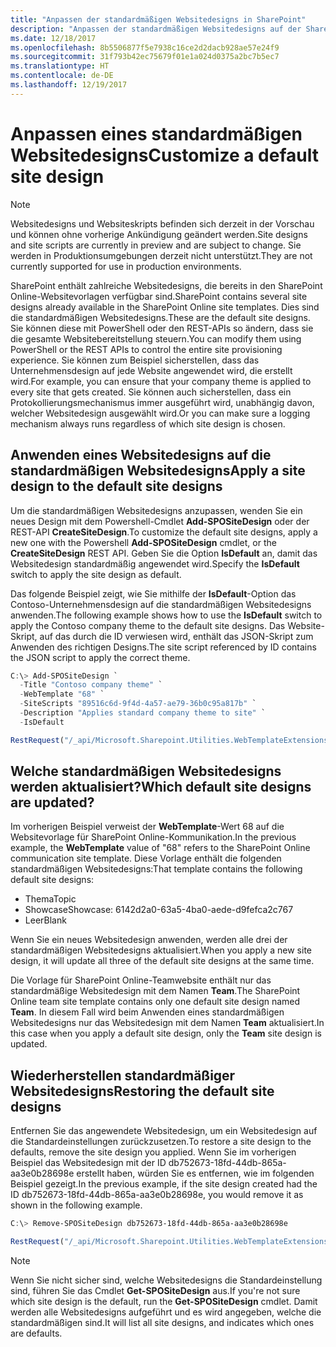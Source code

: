 ```yaml
---
title: "Anpassen der standardmäßigen Websitedesigns in SharePoint"
description: "Anpassen der standardmäßigen Websitedesigns auf der SharePoint-Teamwebsite oder auf der Kommunikations-Websitevorlage"
ms.date: 12/18/2017
ms.openlocfilehash: 8b5506877f5e7938c16ce2d2dacb928ae57e24f9
ms.sourcegitcommit: 31f793b42ec75679f01e1a024d0375a2bc7b5ec7
ms.translationtype: HT
ms.contentlocale: de-DE
ms.lasthandoff: 12/19/2017
---
```

# <a name="customize-a-default-site-design"></a><span data-ttu-id="a870a-103">Anpassen eines standardmäßigen Websitedesigns</span><span class="sxs-lookup"><span data-stu-id="a870a-103">Customize a default site design</span></span>

> [!NOTE]
> <span data-ttu-id="a870a-104">Websitedesigns und Websiteskripts befinden sich derzeit in der Vorschau und können ohne vorherige Ankündigung geändert werden.</span><span class="sxs-lookup"><span data-stu-id="a870a-104">Site designs and site scripts are currently in preview and are subject to change.</span></span> <span data-ttu-id="a870a-105">Sie werden in Produktionsumgebungen derzeit nicht unterstützt.</span><span class="sxs-lookup"><span data-stu-id="a870a-105">They are not currently supported for use in production environments.</span></span>

<span data-ttu-id="a870a-106">SharePoint enthält zahlreiche Websitedesigns, die bereits in den SharePoint Online-Websitevorlagen verfügbar sind.</span><span class="sxs-lookup"><span data-stu-id="a870a-106">SharePoint contains several site designs already available in the SharePoint Online site templates.</span></span> <span data-ttu-id="a870a-107">Dies sind die standardmäßigen Websitedesigns.</span><span class="sxs-lookup"><span data-stu-id="a870a-107">These are the default site designs.</span></span> <span data-ttu-id="a870a-108">Sie können diese mit PowerShell oder den REST-APIs so ändern, dass sie die gesamte Websitebereitstellung steuern.</span><span class="sxs-lookup"><span data-stu-id="a870a-108">You can modify them using PowerShell or the REST APIs to control the entire site provisioning experience.</span></span> <span data-ttu-id="a870a-109">Sie können zum Beispiel sicherstellen, dass das Unternehmensdesign auf jede Website angewendet wird, die erstellt wird.</span><span class="sxs-lookup"><span data-stu-id="a870a-109">For example, you can ensure that your company theme is applied to every site that gets created.</span></span> <span data-ttu-id="a870a-110">Sie können auch sicherstellen, dass ein Protokollierungsmechanismus immer ausgeführt wird, unabhängig davon, welcher Websitedesign ausgewählt wird.</span><span class="sxs-lookup"><span data-stu-id="a870a-110">Or you can make sure a logging mechanism always runs regardless of which site design is chosen.</span></span>

## <a name="apply-a-site-design-to-the-default-site-designs"></a><span data-ttu-id="a870a-111">Anwenden eines Websitedesigns auf die standardmäßigen Websitedesigns</span><span class="sxs-lookup"><span data-stu-id="a870a-111">Apply a site design to the default site designs</span></span>

<span data-ttu-id="a870a-112">Um die standardmäßigen Websitedesigns anzupassen, wenden Sie ein neues Design mit dem Powershell-Cmdlet **Add-SPOSiteDesign** oder der REST-API **CreateSiteDesign**.</span><span class="sxs-lookup"><span data-stu-id="a870a-112">To customize the default site designs, apply a new one with the Powershell **Add-SPOSiteDesign** cmdlet, or the **CreateSiteDesign** REST API.</span></span> <span data-ttu-id="a870a-113">Geben Sie die Option **IsDefault** an, damit das Websitedesign standardmäßig angewendet wird.</span><span class="sxs-lookup"><span data-stu-id="a870a-113">Specify the **IsDefault** switch to apply the site design as default.</span></span>

<span data-ttu-id="a870a-114">Das folgende Beispiel zeigt, wie Sie mithilfe der **IsDefault**-Option das Contoso-Unternehmensdesign auf die standardmäßigen Websitedesigns anwenden.</span><span class="sxs-lookup"><span data-stu-id="a870a-114">The following example shows how to use the **IsDefault** switch to apply the Contoso company theme to the default site designs.</span></span> <span data-ttu-id="a870a-115">Das Website-Skript, auf das durch die ID verwiesen wird, enthält das JSON-Skript zum Anwenden des richtigen Designs.</span><span class="sxs-lookup"><span data-stu-id="a870a-115">The site script referenced by ID contains the JSON script to apply the correct theme.</span></span>

```powershell
C:\> Add-SPOSiteDesign `
  -Title "Contoso company theme" `
  -WebTemplate "68" `
  -SiteScripts "89516c6d-9f4d-4a57-ae79-36b0c95a817b" `
  -Description "Applies standard company theme to site" `
  -IsDefault
```
```javascript
RestRequest("/_api/Microsoft.Sharepoint.Utilities.WebTemplateExtensions.SiteScriptUtility.CreateSiteDesign", {info:{Title:"Contoso company theme", Description:"Applies standard company theme to site", SiteScriptIds:["89516c6d-9f4d-4a57-ae79-36b0c95a817b"],  WebTemplate:"68", IsDefault: true}});
```

## <a name="which-default-site-designs-are-updated"></a><span data-ttu-id="a870a-116">Welche standardmäßigen Websitedesigns werden aktualisiert?</span><span class="sxs-lookup"><span data-stu-id="a870a-116">Which default site designs are updated?</span></span>

<span data-ttu-id="a870a-117">Im vorherigen Beispiel verweist der **WebTemplate**-Wert 68 auf die Websitevorlage für SharePoint Online-Kommunikation.</span><span class="sxs-lookup"><span data-stu-id="a870a-117">In the previous example, the **WebTemplate** value of "68" refers to the SharePoint Online communication site template.</span></span> <span data-ttu-id="a870a-118">Diese Vorlage enthält die folgenden standardmäßigen Websitedesigns:</span><span class="sxs-lookup"><span data-stu-id="a870a-118">That template contains the following default site designs:</span></span>

- <span data-ttu-id="a870a-119">Thema</span><span class="sxs-lookup"><span data-stu-id="a870a-119">Topic</span></span>
- <span data-ttu-id="a870a-120">Showcase</span><span class="sxs-lookup"><span data-stu-id="a870a-120">Showcase: 6142d2a0-63a5-4ba0-aede-d9fefca2c767</span></span>
- <span data-ttu-id="a870a-121">Leer</span><span class="sxs-lookup"><span data-stu-id="a870a-121">Blank</span></span>

<span data-ttu-id="a870a-122">Wenn Sie ein neues Websitedesign anwenden, werden alle drei der standardmäßigen Websitedesigns aktualisiert.</span><span class="sxs-lookup"><span data-stu-id="a870a-122">When you apply a new site design, it will update all three of the default site designs at the same time.</span></span>

<span data-ttu-id="a870a-123">Die Vorlage für SharePoint Online-Teamwebsite enthält nur das standardmäßige Websitedesign mit dem Namen **Team**.</span><span class="sxs-lookup"><span data-stu-id="a870a-123">The SharePoint Online team site template contains only one default site design named **Team**.</span></span> <span data-ttu-id="a870a-124">In diesem Fall wird beim Anwenden eines standardmäßigen Websitedesigns nur das Websitedesign mit dem Namen **Team** aktualisiert.</span><span class="sxs-lookup"><span data-stu-id="a870a-124">In this case when you apply a default site design, only the **Team** site design is updated.</span></span>

## <a name="restoring-the-default-site-designs"></a><span data-ttu-id="a870a-125">Wiederherstellen standardmäßiger Websitedesigns</span><span class="sxs-lookup"><span data-stu-id="a870a-125">Restoring the default site designs</span></span>

<span data-ttu-id="a870a-126">Entfernen Sie das angewendete Websitedesign, um ein Websitedesign auf die Standardeinstellungen zurückzusetzen.</span><span class="sxs-lookup"><span data-stu-id="a870a-126">To restore a site design to the defaults, remove the site design you applied.</span></span> <span data-ttu-id="a870a-127">Wenn Sie im vorherigen Beispiel das Websitedesign mit der ID db752673-18fd-44db-865a-aa3e0b28698e erstellt haben, würden Sie es entfernen, wie im folgenden Beispiel gezeigt.</span><span class="sxs-lookup"><span data-stu-id="a870a-127">In the previous example, if the site design created had the ID db752673-18fd-44db-865a-aa3e0b28698e, you would remove it as shown in the following example.</span></span>

```powershell
C:\> Remove-SPOSiteDesign db752673-18fd-44db-865a-aa3e0b28698e
```
```javascript
RestRequest("/_api/Microsoft.Sharepoint.Utilities.WebTemplateExtensions.SiteScriptUtility.DeleteSiteDesign", {id:"db752673-18fd-44db-865a-aa3e0b28698e"});
```

> [!NOTE]
> <span data-ttu-id="a870a-128">Wenn Sie nicht sicher sind, welche Websitedesigns die Standardeinstellung sind, führen Sie das Cmdlet **Get-SPOSiteDesign** aus.</span><span class="sxs-lookup"><span data-stu-id="a870a-128">If you're not sure which site design is the default, run the **Get-SPOSiteDesign** cmdlet.</span></span> <span data-ttu-id="a870a-129">Damit werden alle Websitedesigns aufgeführt und es wird angegeben, welche die standardmäßigen sind.</span><span class="sxs-lookup"><span data-stu-id="a870a-129">It will list all site designs, and indicates which ones are defaults.</span></span>
